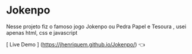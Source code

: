 # Jokenpo

Nesse projeto fiz o famoso jogo Jokenpo ou Pedra Papel e Tesoura , usei apenas html, css e javascript

[ Live Demo ] (https://jhenriquem.github.io/Jokenpo/) :point_left:
